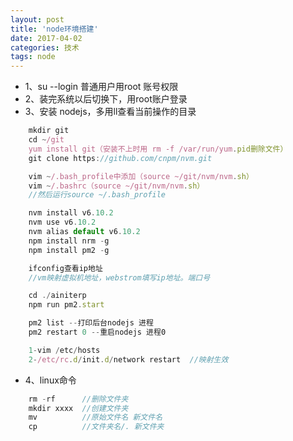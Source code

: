 ```yaml
---
layout: post
title: 'node环境搭建'
date: 2017-04-02
categories: 技术
tags: node
---
```


* 1、su --login
  普通用户用root 账号权限
* 2、装完系统以后切换下，用root账户登录
* 3、安装 nodejs，多用ll查看当前操作的目录

```javascript
    mkdir git
    cd ~/git
    yum install git（安装不上时用 rm -f /var/run/yum.pid删除文件）
    git clone https://github.com/cnpm/nvm.git

    vim ~/.bash_profile中添加（source ~/git/nvm/nvm.sh）
    vim ~/.bashrc（source ~/git/nvm/nvm.sh）
    //然后运行source ~/.bash_profile

    nvm install v6.10.2
    nvm use v6.10.2
    nvm alias default v6.10.2
    npm install nrm -g
    npm install pm2 -g

    ifconfig查看ip地址
    //vm映射虚拟机地址，webstrom填写ip地址。端口号

    cd ./ainiterp
    npm run pm2.start

    pm2 list --打印后台nodejs 进程
    pm2 restart 0 --重启nodejs 进程0

    1-vim /etc/hosts
    2-/etc/rc.d/init.d/network restart  //映射生效

```

* 4、linux命令

```javascript
    rm -rf      //删除文件夹
    mkdir xxxx  //创建文件夹
    mv          //原始文件名 新文件名
    cp          //文件夹名/. 新文件夹
```